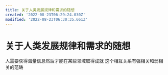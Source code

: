 ```yaml
---
title: 关于人类发展规律和需求的随想
created: '2022-08-23T06:29:24.030Z'
modified: '2022-08-23T06:30:35.661Z'
---
```


# 关于人类发展规律和需求的随想

人需要获得海量信息然后才能在某些领域取得成就 这个相互关系有强相关和弱相关的范畴
